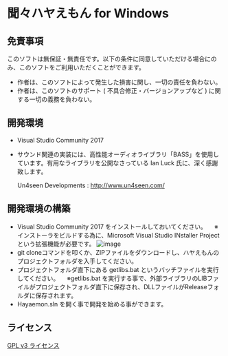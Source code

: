 ﻿聞々ハヤえもん for Windows
=======================

## 免責事項
このソフトは無保証・無責任です。以下の条件に同意していただける場合にのみ、このソフトをご利用いただくことができます。
- 作者は、このソフトによって発生した損害に関し、一切の責任を負わない。
- 作者は、このソフトのサポート ( 不具合修正・バージョンアップなど ) に関する一切の義務を負わない。

## 開発環境
- Visual Studio Community 2017
- サウンド関連の実装には、高性能オーディオライブラリ「BASS」を使用しています。有用なライブラリを公開なさっている Ian Luck 氏に、深く感謝致します。

  Un4seen Developments : http://www.un4seen.com/

## 開発環境の構築
- Visual Studio Community 2017 をインストールしておいてください。
　※インストーラをビルドする為に、Microsoft Visual Studio INstaller Projectという拡張機能が必要です。
![image](https://github.com/ryotayama/hayaemon_windows/assets/32073583/07b7c37f-cb3c-4d83-bb25-e88908ece686)
- git cloneコマンドを叩くか、ZIPファイルをダウンロードし、ハヤえもんのプロジェクトフォルダを入手してください。
- プロジェクトフォルダ直下にある getlibs.bat というバッチファイルを実行してください。
　※getlibs.bat を実行する事で、外部ライブラリのLIBファイルがプロジェクトフォルダ直下に保存され、DLLファイルがReleaseフォルダに保存されます。
- Hayaemon.sln を開く事で開発を始める事ができます。

## ライセンス
[GPL v3 ライセンス](https://www.gnu.org/licenses/gpl-3.0.html)
